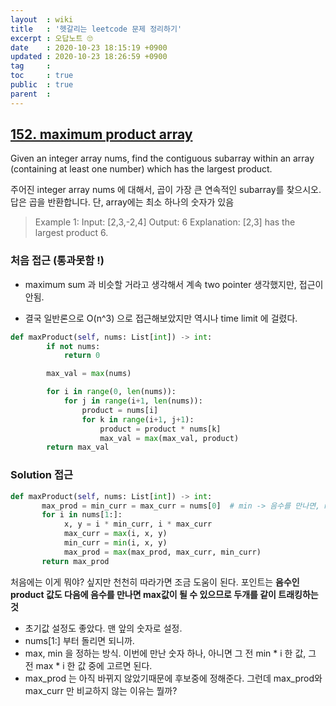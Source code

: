 ```yaml
---
layout  : wiki
title   : '헷갈리는 leetcode 문제 정리하기'
excerpt : 오답노트 🙄
date    : 2020-10-23 18:15:19 +0900
updated : 2020-10-23 18:26:59 +0900
tag     : 
toc     : true
public  : true
parent  : 
---
```


## [152. maximum product array](https://leetcode.com/problems/maximum-product-subarray/)

Given an integer array nums, find the contiguous subarray within an array (containing at least one number) which has the largest product.

주어진 integer array nums 에 대해서,  곱이 가장 큰 연속적인 subarray를 찾으시오.  답은 곱을 반환합니다. 단, array에는 최소 하나의 숫자가 있음

> Example 1:
> Input: [2,3,-2,4]
> Output: 6
> Explanation: [2,3] has the largest product 6.


### 처음 접근 (통과못함 !) 

- maximum sum 과 비슷할 거라고 생각해서 계속 two pointer 생각했지만, 접근이 안됨. 

- 결국 일반론으로 O(n^3) 으로 접근해보았지만 역시나 time limit 에 걸렸다. 
  
```python 
def maxProduct(self, nums: List[int]) -> int:
        if not nums:
            return 0

        max_val = max(nums)

        for i in range(0, len(nums)):
            for j in range(i+1, len(nums)):
                product = nums[i]
                for k in range(i+1, j+1):
                    product = product * nums[k]
                    max_val = max(max_val, product)
        return max_val

```

### Solution 접근 

```python 
def maxProduct(self, nums: List[int]) -> int:
       max_prod = min_curr = max_curr = nums[0]  # min -> 음수를 만나면, min이 그 다음의 max가 될수도 있으므로
       for i in nums[1:]:
            x, y = i * min_curr, i * max_curr
            max_curr = max(i, x, y)
            min_curr = min(i, x, y)
            max_prod = max(max_prod, max_curr, min_curr)
       return max_prod
```
처음에는 이게 뭐야? 싶지만 천천히 따라가면 조금 도움이 된다. 
포인트는 **음수인 product 값도 다음에 음수를 만나면 max값이 될 수 있으므로 두개를 같이 트래킹하는것** 

- 초기값 설정도 좋았다. 맨 앞의 숫자로 설정. 
- nums[1:] 부터 돌리면 되니까. 
- max, min 을 정하는 방식. 이번에 만난 숫자 하나, 아니면 그 전 min * i 한 값, 그 전 max * i 한 값 중에 고르면 된다. 
- max_prod 는 아직 바뀌지 않았기때문에 후보중에 정해준다. 그런데 max_prod와 max_curr 만 비교하지 않는 이유는 뭘까?

